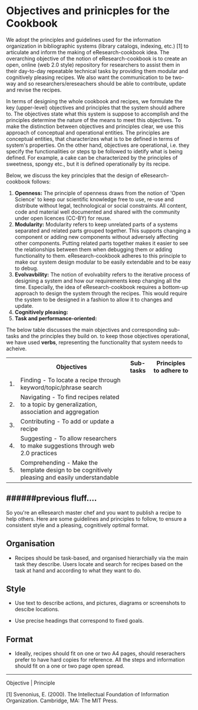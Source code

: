 Objectives and prinicples for the Cookbook
==========================================

We adopt the principles and guidelines used for the information organization in bibliographic systems (library catalogs, indexing, etc.) [1] to articulate and inform the making of eResearch-cookbook idea. The overarching objective of the notion of eResearch-cookbook is to create an open, online (web 2.0 style) repository for researchers to assist them in their day-to-day repeatable technical tasks by providing them modular and cognitively pleasing recipes. We also want the communication to be two-way and so researchers/ereseachers should be able to contribute, update and revise the recipes.

In terms of designing the whole cookbook and recipes, we formulate the key (upper-level) objectives and principles that the system should adhere to. The objectives state what this system is suppose to accomplish and the principles determine the nature of the means to meet this objectives. To make the distinction between objectives and principles clear, we use this approach of conceptual and operational entities. The principles are conceptual entities, that characterizes what is to be defined in terms of system's properties. On the other hand, objectives are operational, i.e. they specify the functionalities or steps tp be followed to idetify what is being defined. For example, a cake can be characterized by the principles of sweetness, spongy etc., but it is defined operationally by its recipe.

Below, we discuss the key principles that the design of eResearch-cookbook follows:
<ol>
<li><b>Openness:</b> The principle of openness draws from the notion of 'Open Science' to keep our scientific knowledge free to use, re-use and distribute without legal, technological or social constraints. All content, code and material well documented and shared with the community under open licences (CC-BY) for reuse.</li>
<li><b>Modularity:</b> Modularity refers to keep unrelated parts of a systems separated and related parts grouped together. This supports changing a component or adding new components without adversely affecting other components. Putting related parts together makes it easier to see the relationships between them when debugging them or adding functionality to them. eResearch-cookbook adheres to this principle to make our system design modular to be easily extendable and to be easy to debug. </li>
<li><b>Evolvavbility:</b> The notion of evolvablity refers to the iterative process of designing a system and how our requirements keep changing all the time. Especially, the idea of eResearch-cookbook requires a bottom-up approach to design the system through the recipes. This would require the system to be designed in a fashion to allow it to changes and update.</li> 
<li><b>Cognitively pleasing:</b></li>
<li><b>Task and performance-oriented:</b></li>

</ol>

The below table discusses the main objectives and corresponding sub-tasks and the principles they build on. to keep those objectives operational, we have used <b>verbs</b>, representing the functionality that system needs to acheive. 

<table>

<tr>
  <th></th>
  <th>Objectives</th>
  <th>Sub-tasks</th>
  <th>Principles to adhere to</th>
</tr>

<tr>
  <td> 1. </td>
  <td>Finding - To locate a recipe through keyword/topic/phrase search</td>
  <td></td>
  <td></td>
</tr>

<tr>
  <td> 2. </td>
  <td>Navigating - To find recipes related to a topic by generalization, association and aggregation</td>
  <td></td>
  <td></td>
</tr>

<tr>
  <td> 3. </td>
  <td>Contributing - To add or update a recipe </td>
  <td></td>
  <td></td>
</tr>

<tr>
  <td> 4. </td>
  <td> Suggesting - To allow researchers to make suggestions through web 2.0 practices </td>
  <td></td>
  <td></td>
</tr>

<tr>
  <td> 5. </td>
  <td> Comprehending - Make the template design to be cognitively pleasing and easily understandable </td>
  <td></td>
  <td></td>
</tr>

</table>




######previous fluff....
---------
So you're an eResearch master chef and you want to publish a recipe to help 
others. Here are some guidelines and principles to follow, to ensure a 
consistent style and a pleasing, cognitively optimal format.

Organisation
------------
- Recipes should be task-based, and organised hierarchially via the main task
they describe. Users locate and search for recipes based on the task at hand
and according to what they want to do.

Style
-----
- Use text to describe actions, and pictures, diagrams or screenshots to 
descibe locations.

- Use precise headings that correspond to fixed goals.  


Format
------
- Ideally, recipes should fit on one or two A4 pages, should reserachers prefer
to have hard copies for reference. All the steps and information should fit on
a one or two page open spread.


------------------------

Objective | Principle


[1] Svenonius, E. (2000). The Intellectual Foundation of Information Organization. Cambridge, MA: The MIT Press.
